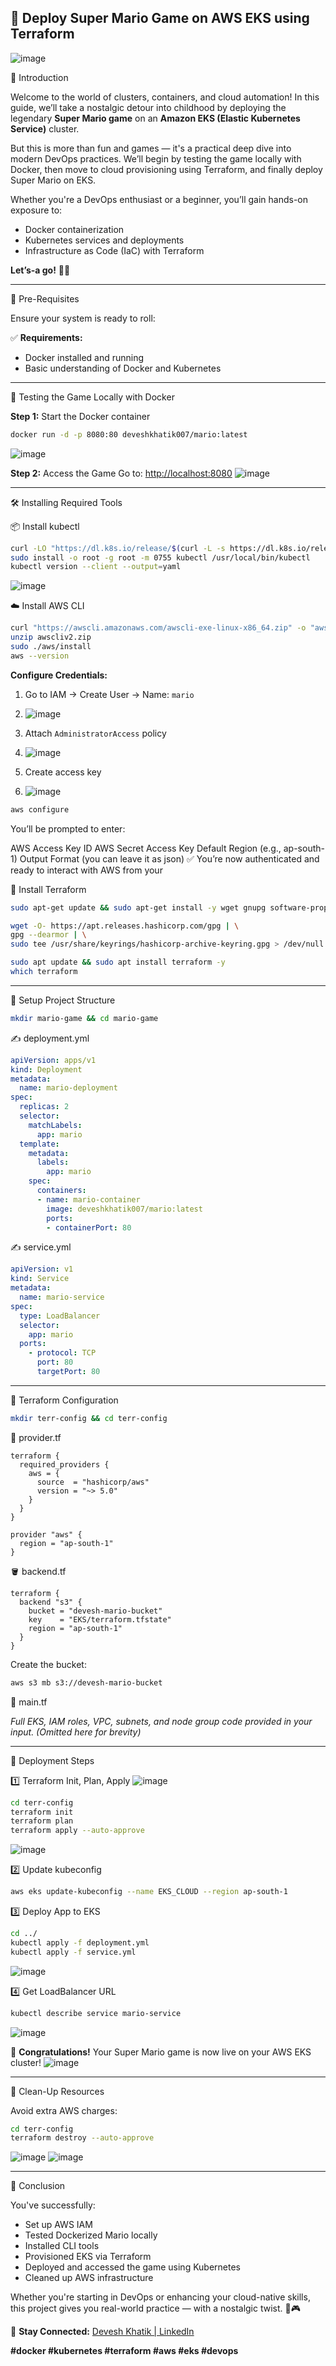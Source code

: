 

## 🚀 Deploy Super Mario Game on AWS EKS using Terraform
![image](https://github.com/user-attachments/assets/b00ea063-7afc-402a-97df-81a6584ef1a9)


👋 Introduction

Welcome to the world of clusters, containers, and cloud automation! In this guide, we’ll take a nostalgic detour into childhood by deploying the legendary **Super Mario game** on an **Amazon EKS (Elastic Kubernetes Service)** cluster.

But this is more than fun and games — it's a practical deep dive into modern DevOps practices. We’ll begin by testing the game locally with Docker, then move to cloud provisioning using Terraform, and finally deploy Super Mario on EKS.

Whether you're a DevOps enthusiast or a beginner, you’ll gain hands-on exposure to:

* Docker containerization
* Kubernetes services and deployments
* Infrastructure as Code (IaC) with Terraform

**Let’s-a go!** 🍄🐢

---

🔧 Pre-Requisites

Ensure your system is ready to roll:

✅ **Requirements:**

* Docker installed and running
* Basic understanding of Docker and Kubernetes

---

🧪 Testing the Game Locally with Docker

**Step 1:** Start the Docker container

```bash
docker run -d -p 8080:80 deveshkhatik007/mario:latest
```
![image](https://github.com/user-attachments/assets/f7b80e09-ef14-40db-a3bc-d20a3206f1d2)


**Step 2:** Access the Game
Go to: [http://localhost:8080](http://localhost:8080)
![image](https://github.com/user-attachments/assets/ad36ed9f-8ad5-4b8c-b686-fb50f151752c)

---

🛠️ Installing Required Tools

📦 Install kubectl

```bash
curl -LO "https://dl.k8s.io/release/$(curl -L -s https://dl.k8s.io/release/stable.txt)/bin/linux/amd64/kubectl"
sudo install -o root -g root -m 0755 kubectl /usr/local/bin/kubectl
kubectl version --client --output=yaml
```
![image](https://github.com/user-attachments/assets/5673c2de-342e-458b-afa2-186caf6ee777)

☁️ Install AWS CLI

```bash
curl "https://awscli.amazonaws.com/awscli-exe-linux-x86_64.zip" -o "awscliv2.zip"
unzip awscliv2.zip
sudo ./aws/install
aws --version
```

**Configure Credentials:**

1. Go to IAM → Create User → Name: `mario`
2. ![image](https://github.com/user-attachments/assets/b5f6a742-76f0-4ba4-961e-97eda768ae66)

3. Attach `AdministratorAccess` policy
4. ![image](https://github.com/user-attachments/assets/0c4aa37a-4b62-4c13-b666-3c6ea28f013c)

5. Create access key
6. ![image](https://github.com/user-attachments/assets/c282db93-b684-4dc6-ba14-21c136765507)


```bash
aws configure
```
You’ll be prompted to enter:

AWS Access Key ID
AWS Secret Access Key
Default Region (e.g., ap-south-1)
Output Format (you can leave it as json)
✅ You’re now authenticated and ready to interact with AWS from your

🧰 Install Terraform

```bash
sudo apt-get update && sudo apt-get install -y wget gnupg software-properties-common

wget -O- https://apt.releases.hashicorp.com/gpg | \
gpg --dearmor | \
sudo tee /usr/share/keyrings/hashicorp-archive-keyring.gpg > /dev/null

sudo apt update && sudo apt install terraform -y
which terraform
```

---

📁 Setup Project Structure

```bash
mkdir mario-game && cd mario-game
```

✍️ deployment.yml

```yaml
apiVersion: apps/v1
kind: Deployment
metadata:
  name: mario-deployment
spec:
  replicas: 2
  selector:
    matchLabels:
      app: mario
  template:
    metadata:
      labels:
        app: mario
    spec:
      containers:
      - name: mario-container
        image: deveshkhatik007/mario:latest
        ports:
        - containerPort: 80
```

✍️ service.yml

```yaml
apiVersion: v1
kind: Service
metadata:
  name: mario-service
spec:
  type: LoadBalancer
  selector:
    app: mario
  ports:
    - protocol: TCP
      port: 80
      targetPort: 80
```

---

📂 Terraform Configuration

```bash
mkdir terr-config && cd terr-config
```

🧾 provider.tf

```hcl
terraform {
  required_providers {
    aws = {
      source  = "hashicorp/aws"
      version = "~> 5.0"
    }
  }
}

provider "aws" {
  region = "ap-south-1"
}
```

🪣 backend.tf

```hcl
terraform {
  backend "s3" {
    bucket = "devesh-mario-bucket"
    key    = "EKS/terraform.tfstate"
    region = "ap-south-1"
  }
}
```

Create the bucket:

```bash
aws s3 mb s3://devesh-mario-bucket
```

🧩 main.tf

*Full EKS, IAM roles, VPC, subnets, and node group code provided in your input. (Omitted here for brevity)*

---

🚀 Deployment Steps

1️⃣ Terraform Init, Plan, Apply
![image](https://github.com/user-attachments/assets/55c21430-30e1-4e54-8f44-af62fd07e614)


```bash
cd terr-config
terraform init
terraform plan
terraform apply --auto-approve
```
![image](https://github.com/user-attachments/assets/672bba56-d6f2-4b5e-8378-83ba0b4075be)

2️⃣ Update kubeconfig

```bash
aws eks update-kubeconfig --name EKS_CLOUD --region ap-south-1
```

3️⃣ Deploy App to EKS

```bash
cd ../
kubectl apply -f deployment.yml
kubectl apply -f service.yml
```
![image](https://github.com/user-attachments/assets/c235b4f4-327e-4da9-8877-3f2fb75bc5e1)


4️⃣ Get LoadBalancer URL

```bash
kubectl describe service mario-service
```
![image](https://github.com/user-attachments/assets/297f51ea-9548-47c4-b2c5-2b37a6582bcb)

🎉 **Congratulations!** Your Super Mario game is now live on your AWS EKS cluster!
![image](https://github.com/user-attachments/assets/9317e848-50b3-4827-8d70-ac5efbde9a1b)

---

🧹 Clean-Up Resources

Avoid extra AWS charges:

```bash
cd terr-config
terraform destroy --auto-approve
```
![image](https://github.com/user-attachments/assets/87b8494b-665b-479b-9940-060bef788145)
![image](https://github.com/user-attachments/assets/f935bc0c-2d50-4099-bdae-5f70ddeb12da)

---

🎯 Conclusion

You've successfully:

* Set up AWS IAM
* Tested Dockerized Mario locally
* Installed CLI tools
* Provisioned EKS via Terraform
* Deployed and accessed the game using Kubernetes
* Cleaned up AWS infrastructure

Whether you're starting in DevOps or enhancing your cloud-native skills, this project gives you real-world practice — with a nostalgic twist. 🍄🎮


📲 **Stay Connected:**
[Devesh Khatik | LinkedIn](https://www.linkedin.com/in/deveshkhatik)

**#docker #kubernetes #terraform #aws #eks #devops**
